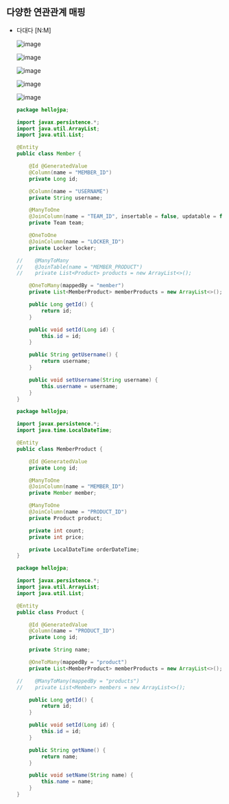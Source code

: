 ## **다양한 연관관계 매핑**
  * 다대다 [N:M]
    
    ![image](https://user-images.githubusercontent.com/79301439/172126766-725fa6b5-bc80-4abb-a4c9-9045e7217d74.png)
    
    ![image](https://user-images.githubusercontent.com/79301439/172126810-39bc7040-6365-445f-bcca-2b822cb66afa.png)
    
    ![image](https://user-images.githubusercontent.com/79301439/172126865-f32a80df-2729-4d47-8840-9bd3ba3e18a2.png)
    
    ![image](https://user-images.githubusercontent.com/79301439/172126904-36861fd5-0db9-4081-92b7-93f3bb192559.png)
    
    ![image](https://user-images.githubusercontent.com/79301439/172126986-06db263b-a3b6-4775-b8ad-154590301b56.png)
    
    ```java
    package hellojpa;

    import javax.persistence.*;
    import java.util.ArrayList;
    import java.util.List;

    @Entity
    public class Member {

        @Id @GeneratedValue
        @Column(name = "MEMBER_ID")
        private Long id;

        @Column(name = "USERNAME")
        private String username;

        @ManyToOne
        @JoinColumn(name = "TEAM_ID", insertable = false, updatable = false)
        private Team team;

        @OneToOne
        @JoinColumn(name = "LOCKER_ID")
        private Locker locker;

    //    @ManyToMany
    //    @JoinTable(name = "MEMBER_PRODUCT")
    //    private List<Product> products = new ArrayList<>();

        @OneToMany(mappedBy = "member")
        private List<MemberProduct> memberProducts = new ArrayList<>();

        public Long getId() {
            return id;
        }

        public void setId(Long id) {
            this.id = id;
        }

        public String getUsername() {
            return username;
        }

        public void setUsername(String username) {
            this.username = username;
        }
    }
    ```
    
    ```java
    package hellojpa;

    import javax.persistence.*;
    import java.time.LocalDateTime;

    @Entity
    public class MemberProduct {

        @Id @GeneratedValue
        private Long id;

        @ManyToOne
        @JoinColumn(name = "MEMBER_ID")
        private Member member;

        @ManyToOne
        @JoinColumn(name = "PRODUCT_ID")
        private Product product;

        private int count;
        private int price;

        private LocalDateTime orderDateTime;
    }
    ```
    
    ```java
    package hellojpa;

    import javax.persistence.*;
    import java.util.ArrayList;
    import java.util.List;

    @Entity
    public class Product {

        @Id @GeneratedValue
        @Column(name = "PRODUCT_ID")
        private Long id;

        private String name;

        @OneToMany(mappedBy = "product")
        private List<MemberProduct> memberProducts = new ArrayList<>();

    //    @ManyToMany(mappedBy = "products")
    //    private List<Member> members = new ArrayList<>();

        public Long getId() {
            return id;
        }

        public void setId(Long id) {
            this.id = id;
        }

        public String getName() {
            return name;
        }

        public void setName(String name) {
            this.name = name;
        }
    }
    ```
